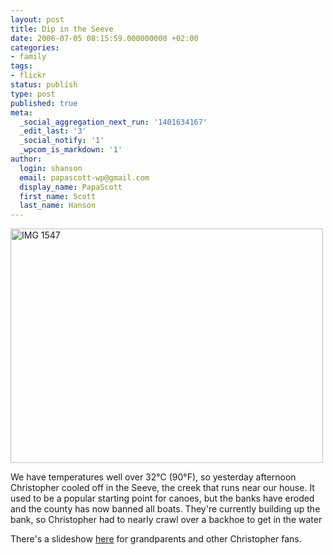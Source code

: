 ```yaml
---
layout: post
title: Dip in the Seeve
date: 2006-07-05 08:15:59.000000000 +02:00
categories:
- family
tags:
- flickr
status: publish
type: post
published: true
meta:
  _social_aggregation_next_run: '1401634167'
  _edit_last: '3'
  _social_notify: '1'
  _wpcom_is_markdown: '1'
author:
  login: shanson
  email: papascott-wp@gmail.com
  display_name: PapaScott
  first_name: Scott
  last_name: Hanson
---
```

<p><a href="http://www.flickr.com/photos/papascott/181730517/" title="Photo Sharing"><img src="https://static.flickr.com/65/181730517_1c4e127aff.jpg" width="500" height="375" alt="IMG 1547" /></a></p>
<p><!-- ckey="5C548C12" -->We have temperatures well over 32°C (90°F), so yesterday afternoon Christopher cooled off in the Seeve, the creek that runs near our house. It used to be a popular starting point for canoes, but the banks have eroded and the county has now banned all boats. They're currently building up the bank, so Christopher had to nearly crawl over a backhoe to get in the water</p>
<p>There's a slideshow <a href="http://www.flickr.com/photos/papascott/sets/72157594187886703/show/">here</a> for grandparents and other Christopher fans.</p>
